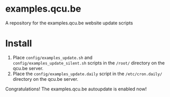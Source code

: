 examples.qcu.be
===============

A repository for the examples.qcu.be website update scripts

Install
=======

 1. Place `config/examples_update.sh` and `config/examples_update_silent.sh` scripts in the `/root/` directory on the qcu.be server.
 2. Place the `config/examples_update.daily` script in the `/etc/cron.daily/` directory on the qcu.be server.

Congratulations! The examples.qcu.be autoupdate is enabled now!

